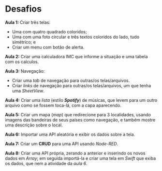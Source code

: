 # Desafios

**Aula 1:** Criar três telas:
- Uma com quatro quadrado coloridos;
- Uma com uma foto circular e três textos coloridos do lado, tudo simétrico; e
- Criar um menu com botão de alerta.

**Aula 2:** Criar uma calculadora IMC que informe a situação e uma tabela com os calculos.

**Aula 3:** Navegação:
- Criar uma *tab* de navegação para outras/os telas/arquivos.
- Criar *links* de navegação para outras/os telas/arquivos, um que tenha uma *SheetView*.

**Aula 4:** Criar uma *lista* (estilo ***Spotify***) de músicas, que levem para um outro arquivo como se fossem toca-lá, com a capa aparecendo.

**Aula 5:** Criar um mapa (*map*) que redirecione para 3 localidades, usando imagens das bandeiras de seus países como navegação, e também mostre uma descrição sobre o local.

**Aula 6:** Importar uma API aleatória e exibir os dados sobre a tela.

**Aula 7:** Criar um **CRUD** para uma API usando *Node-RED*.

**Aula 8:** Criar uma API própria, zerando a anterior e inserindo os novos dados em *Array*; em seguida importá-la e criar uma tela em *Swift* que exiba os dados, que nem a atividade da *aula 6*.
